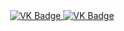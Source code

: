 <div id="badges" align = "center">
  <a href= "https://https://vk.com/jgkay">
    <img src = "https://img.shields.io/badge/VK=blue?style=for-the-badge&logo=VK&logoColor=white" alt="VK Badge"/>
  </a>

  <a href= "https://mail.google.com/mail/u/0/?tab=rm&ogbl#inbox">
    <img src = "https://img.shields.io/badge/EMAIL=red?style=for-the-badge&logo=Gmail&logoColor=white" alt="VK Badge"/>
  </a>
</div>
<!--
**VlaskinEvgenii/VlaskinEvgenii** is a ✨ _special_ ✨ repository because its `README.md` (this file) appears on your GitHub profile.

Here are some ideas to get you started:

- 🔭 I’m currently working on ...
- 🌱 I’m currently learning ...
- 👯 I’m looking to collaborate on ...
- 🤔 I’m looking for help with ...
- 💬 Ask me about ...
- 📫 How to reach me: ...
- 😄 Pronouns: ...
- ⚡ Fun fact: ...
-->
